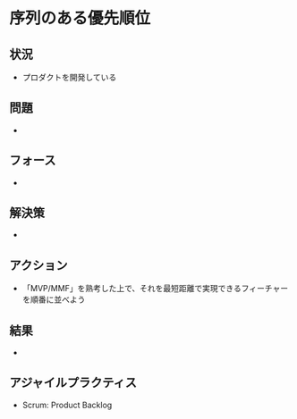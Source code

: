 # 序列のある優先順位
## 状況
- プロダクトを開発している

## 問題
-

## フォース
-

## 解決策
-

## アクション
- 「MVP/MMF」を熟考した上で、それを最短距離で実現できるフィーチャーを順番に並べよう

## 結果
-

## アジャイルプラクティス
- Scrum: Product Backlog
